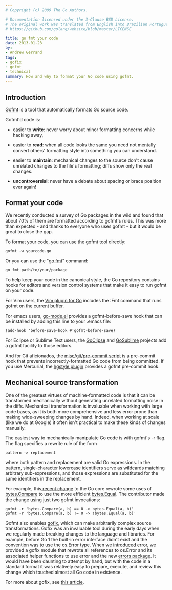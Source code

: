 ```yaml
---
# Copyright (c) 2009 The Go Authors.

# Documentation licensed under the 3-Clause BSD License.
# The original work was translated from English into Brazilian Portuguese.
# https://github.com/golang/website/blob/master/LICENSE

title: go fmt your code
date: 2013-01-23
by:
- Andrew Gerrand
tags:
- gofix
- gofmt
- technical
summary: How and why to format your Go code using gofmt.
---
```


## Introduction

[Gofmt](/cmd/gofmt/) is a tool that automatically formats Go source code.

Gofmt'd code is:

  - easier to **write**: never worry about minor formatting concerns while hacking away,

  - easier to **read**: when all code looks the same you need not mentally convert
    others' formatting style into something you can understand.

  - easier to **maintain**: mechanical changes to the source don't cause unrelated
    changes to the file's formatting;
    diffs show only the real changes.

  - **uncontroversial**: never have a debate about spacing or brace position ever again!

## Format your code

We recently conducted a survey of Go packages in the wild and found that
about 70% of them are formatted according to gofmt's rules.
This was more than expected - and thanks to everyone who uses gofmt - but
it would be great to close the gap.

To format your code, you can use the gofmt tool directly:

	gofmt -w yourcode.go

Or you can use the "[go fmt](/cmd/go/#hdr-Gofmt__reformat__package_sources)" command:

	go fmt path/to/your/package

To help keep your code in the canonical style,
the Go repository contains hooks for editors and version control systems
that make it easy to run gofmt on your code.

For Vim users, the [Vim plugin for Go](https://github.com/fatih/vim-go)
includes the :Fmt command that runs gofmt on the current buffer.

For emacs users, [go-mode.el](https://github.com/dominikh/go-mode.el)
provides a gofmt-before-save hook that can be installed by adding this line
to your .emacs file:

	(add-hook 'before-save-hook #'gofmt-before-save)

For Eclipse or Sublime Text users, the [GoClipse](https://github.com/GoClipse/goclipse)
and [GoSublime](https://github.com/DisposaBoy/GoSublime) projects add
a gofmt facility to those editors.

And for Git aficionados, the [misc/git/pre-commit script](https://github.com/golang/go/blob/release-branch.go1.1/misc/git/pre-commit)
is a pre-commit hook that prevents incorrectly-formatted Go code from being committed.
If you use Mercurial, the [hgstyle plugin](https://bitbucket.org/fhs/hgstyle/overview)
provides a gofmt pre-commit hook.

## Mechanical source transformation

One of the greatest virtues of machine-formatted code is that it can be
transformed mechanically without generating unrelated formatting noise in the diffs.
Mechanical transformation is invaluable when working with large code bases,
as it is both more comprehensive and less error prone than making wide-sweeping changes by hand.
Indeed, when working at scale (like we do at Google) it often isn't practical
to make these kinds of changes manually.

The easiest way to mechanically manipulate Go code is with gofmt's -r flag.
The flag specifies a rewrite rule of the form

	pattern -> replacement

where both pattern and replacement are valid Go expressions.
In the pattern, single-character lowercase identifiers serve as wildcards
matching arbitrary sub-expressions,
and those expressions are substituted for the same identifiers in the replacement.

For example, this[ recent change](/cl/7038051) to the
Go core rewrote some uses of [bytes.Compare](/pkg/bytes/#Compare)
to use the more efficient [bytes.Equal](/pkg/bytes/#Equal).
The contributor made the change using just two gofmt invocations:

	gofmt -r 'bytes.Compare(a, b) == 0 -> bytes.Equal(a, b)'
	gofmt -r 'bytes.Compare(a, b) != 0 -> !bytes.Equal(a, b)'

Gofmt also enables [gofix](/cmd/fix/),
which can make arbitrarily complex source transformations.
Gofix was an invaluable tool during the early days when we regularly made
breaking changes to the language and libraries.
For example, before Go 1 the built-in error interface didn't exist and the
convention was to use the os.Error type.
When we [introduced error](/doc/go1.html#errors),
we provided a gofix module that rewrote all references to os.Error and its
associated helper functions to use error and the new [errors package](/pkg/errors/).
It would have been daunting to attempt by hand,
but with the code in a standard format it was relatively easy to prepare,
execute, and review this change which touched almost all Go code in existence.

For more about gofix, see [this article](/blog/introducing-gofix).

